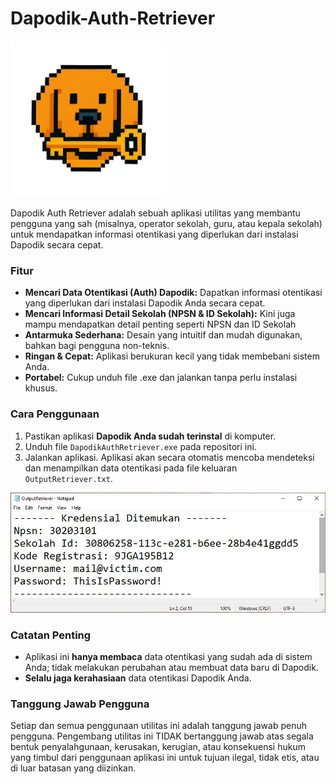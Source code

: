 # Dapodik-Auth-Retriever

<img src="https://github.com/FebraS/Dapodik-Auth-Retriever/blob/main/assets/DapodikAuthRetriever.png" alt="Contoh Gambar 150x100px" width="250" height="250">

Dapodik Auth Retriever adalah sebuah aplikasi utilitas yang membantu pengguna yang sah (misalnya, operator sekolah, guru, atau kepala sekolah) untuk mendapatkan informasi otentikasi yang diperlukan dari instalasi Dapodik secara cepat.

### Fitur

* **Mencari Data Otentikasi (Auth) Dapodik:** Dapatkan informasi otentikasi yang diperlukan dari instalasi Dapodik Anda secara cepat.
* **Mencari Informasi Detail Sekolah (NPSN & ID Sekolah):** Kini juga mampu mendapatkan detail penting seperti NPSN dan ID Sekolah
* **Antarmuka Sederhana:** Desain yang intuitif dan mudah digunakan, bahkan bagi pengguna non-teknis.
* **Ringan & Cepat:** Aplikasi berukuran kecil yang tidak membebani sistem Anda.
* **Portabel:** Cukup unduh file .exe dan jalankan tanpa perlu instalasi khusus.

### Cara Penggunaan

1.  Pastikan aplikasi **Dapodik Anda sudah terinstal** di komputer.
2.  Unduh file `DapodikAuthRetriever.exe` pada repositori ini.
3.  Jalankan aplikasi. Aplikasi akan secara otomatis mencoba mendeteksi dan menampilkan data otentikasi pada file keluaran `OutputRetriever.txt`.
<img src="https://github.com/FebraS/Dapodik-Auth-Retriever/blob/main/assets/OutputRetriever.jpg" alt="Tampilan File OutputRetriever">

### Catatan Penting

* Aplikasi ini **hanya membaca** data otentikasi yang sudah ada di sistem Anda; tidak melakukan perubahan atau membuat data baru di Dapodik.
* **Selalu jaga kerahasiaan** data otentikasi Dapodik Anda.

### Tanggung Jawab Pengguna
Setiap dan semua penggunaan utilitas ini adalah tanggung jawab penuh pengguna. Pengembang utilitas ini TIDAK bertanggung jawab atas segala bentuk penyalahgunaan, kerusakan, kerugian, atau konsekuensi hukum yang timbul dari penggunaan aplikasi ini untuk tujuan ilegal, tidak etis, atau di luar batasan yang diizinkan.
